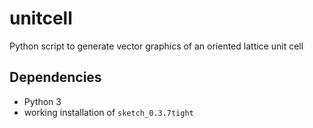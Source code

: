 # unitcell
Python script to generate vector graphics of an oriented lattice unit cell



## Dependencies

* Python 3
* working installation of `sketch_0.3.7tight`
